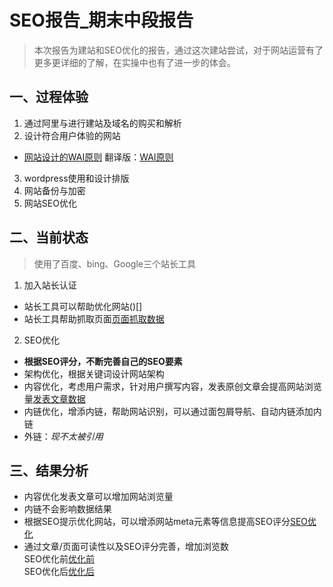 # SEO报告_期末中段报告
> 本次报告为建站和SEO优化的报告，通过这次建站尝试，对于网站运营有了更多更详细的了解，在实操中也有了进一步的体会。
## 一、过程体验
1. 通过阿里与进行建站及域名的购买和解析
2. 设计符合用户体验的网站
  * [网站设计的WAI原则](https://www.w3.org/WAI/tips/writing/) 翻译版：[WAI原则](https://github.com/Pjx759/Web_Operations/blob/master/README.md)
3. wordpress使用和设计排版
4. 网站备份与加密
5. 网站SEO优化
## 二、当前状态
> 使用了百度、bing、Google三个站长工具
1. 加入站长认证
  * 站长工具可以帮助优化网站()[]
  * 站长工具帮助抓取页面[页面抓取数据](https://github.com/Pjx759/Web_Operations/blob/master/SEO_R_ph/%E6%8A%93%E5%8F%96%E7%BD%91%E9%A1%B51.png)  
2. SEO优化
  * **根据SEO评分，不断完善自己的SEO要素**  
  * 架构优化，根据关键词设计网站架构  
  * 内容优化，考虑用户需求，针对用户撰写内容，发表原创文章会提高网站浏览量[发表文章数据](https://github.com/Pjx759/Web_Operations/blob/master/SEO_R_ph/%E5%8F%91%E8%A1%A8%E6%B5%81%E9%87%8F%E5%88%86%E6%9E%90.png)  
  * 内链优化，增添内链，帮助网站识别，可以通过面包屑导航、自动内链添加内链  
  * 外链：*现不太被引用*  
## 三、结果分析
* 内容优化发表文章可以增加网站浏览量
* 内链不会影响数据结果
* 根据SEO提示优化网站，可以增添网站meta元素等信息提高SEO评分[SEO优化](https://github.com/Pjx759/Web_Operations/blob/master/SEO_R_ph/seo%E4%BC%98%E5%8C%96.png)  
* 通过文章/页面可读性以及SEO评分完善，增加浏览数  
SEO优化前[优化前](https://github.com/Pjx759/Web_Operations/blob/master/SEO_R_ph/%E4%BC%98%E5%8C%96%E4%BE%8B%E5%AD%90.png)  
SEO优化后[优化后](https://github.com/Pjx759/Web_Operations/blob/master/SEO_R_ph/%E4%BC%98%E5%8C%96%E5%90%8E.png)


  
  
